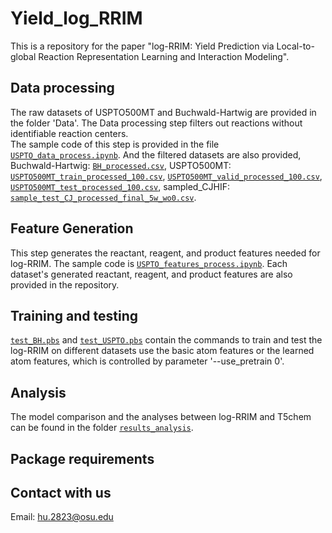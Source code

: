 # Yield_log_RRIM
This is a repository for the paper "log-RRIM: Yield Prediction via Local-to-global Reaction Representation Learning and Interaction Modeling".

## Data processing
The raw datasets of USPTO500MT and Buchwald-Hartwig are provided in the folder 'Data'. The Data processing step filters out reactions without identifiable reaction centers. <br>
The sample code of this step is provided in the file [`USPTO_data_process.ipynb`](USPTO_data_process.ipynb). And the filtered datasets are also provided, Buchwald-Hartwig: [`BH_processed.csv`](BH_processed.csv), USPTO500MT: [`USPTO500MT_train_processed_100.csv`](USPTO500MT_train_processed_100.csv), [`USPTO500MT_valid_processed_100.csv`](USPTO500MT_valid_processed_100.csv), [`USPTO500MT_test_processed_100.csv`](USPTO500MT_test_processed_100.csv), sampled_CJHIF: [`sample_test_CJ_processed_final_5w_wo0.csv`](sample_test_CJ_processed_final_5w_wo0.csv). 

## Feature Generation
This step generates the reactant, reagent, and product features needed for log-RRIM. The sample code is [`USPTO_features_process.ipynb`](USPTO_features_process.ipynb). Each dataset's generated reactant, reagent, and product features are also provided in the repository. 

## Training and testing
[`test_BH.pbs`](test_BH.pbs) and [`test_USPTO.pbs`](test_USPTO.pbs) contain the commands to train and test the log-RRIM on different datasets use the basic atom features or the learned atom features, which is controlled by parameter '--use_pretrain 0'. 

## Analysis
The model comparison and the analyses between log-RRIM and T5chem can be found in the folder [`results_analysis`](results_analysis).

## Package requirements


## Contact with us
Email: hu.2823@osu.edu
